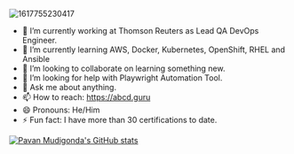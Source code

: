 ![1617755230417](https://user-images.githubusercontent.com/29324338/126084298-e1f09662-3686-4cf7-92ac-3b29cd0e3f88.jpg)

- 🔭 I’m currently working at Thomson Reuters as Lead QA DevOps Engineer.
- 🌱 I’m currently learning  AWS, Docker, Kubernetes, OpenShift, RHEL and Ansible
- 👯 I’m looking to collaborate on learning something new.
- 🤔 I’m looking for help with Playwright Automation Tool.
- 💬 Ask me about anything.
- 📫 How to reach: https://abcd.guru
- 😄 Pronouns: He/Him
- ⚡ Fun fact: I have more than 30 certifications to date.


[![Pavan Mudigonda's GitHub stats](https://github-readme-stats.vercel.app/api?username=mnpawan)](https://github.com/mnpawan/github-readme-stats)
